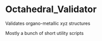 # Octahedral_Validator
Validates organo-metallic xyz structures

Mostly a bunch of short utility scripts

